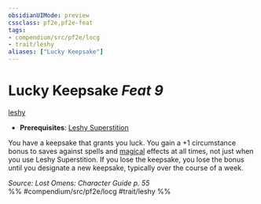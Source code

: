 ```yaml
---
obsidianUIMode: preview
cssclass: pf2e,pf2e-feat
tags:
- compendium/src/pf2e/locg
- trait/leshy
aliases: ["Lucky Keepsake"]
---
```

# Lucky Keepsake  *Feat 9*  
[leshy](rules/traits/leshy-b1.md)  

- **Prerequisites**: [Leshy Superstition](compendium/feats/leshy-superstition-locg.md)

You have a keepsake that grants you luck. You gain a +1 circumstance bonus to saves against spells and [magical](rules/traits/magical.md) effects at all times, not just when you use Leshy Superstition. If you lose the keepsake, you lose the bonus until you designate a new keepsake, typically over the course of a week.

*Source: Lost Omens: Character Guide p. 55*  
%% #compendium/src/pf2e/locg #trait/leshy %%